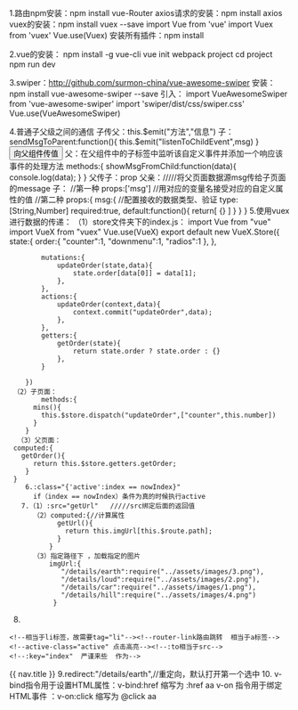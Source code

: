 1.路由npm安装：npm  install vue-Router
axios请求的安装：npm install axios
vuex的安装：npm install vuex --save
        import Vue from 'vue'
	import Vuex from 'vuex'
	Vue.use(Vuex)
安装所有插件：npm  install

2.vue的安装：
npm install -g vue-cli
vue init webpack project
cd project
npm run dev

3.swiper：http://github.com/surmon-china/vue-awesome-swiper
安装：npm install vue-awesome-swiper --save
引入：
import VueAwesomeSwiper from 'vue-awesome-swiper'
import 'swiper/dist/css/swiper.css'
Vue.use(VueAwesomeSwiper)

4.普通子父级之间的通信
子传父：this.$emit("方法","信息")
   子： sendMsgToParent:function(){
       this.$emit("listenToChildEvent",msg)
    }
    <button v-on:click="sendMsgToParent">向父组件传值</button>
    父：在父组件中的子标签中监听该自定义事件并添加一个响应该事件的处理方法
       <child  v-on:listenToChildEvent="showMsgFronChild"/>
       methods:{
          showMsgFromChild:function(data){
             console.log(data);
          }
       }
 父传子：prop
    父亲：<child v-bind:msg="message"></child>/////将父页面数据源msg传给子页面的message
    子：
         //第一种
          props:['msg']   //用对应的变量名接受对应的自定义属性的值
          //第二种
           props:{
                 msg:{
                     //配置接收的数据类型、验证
                     type:[String,Number]
                     required:true,
                     default:function(){
                        return[
                          {}
                        ]
                     }
                  }
             }
     5.使用vuex进行数据的传递：
      （1）store文件夹下的index.js：
     	        import Vue from "vue"
		import VueX from "vuex"
		Vue.use(VueX)
		export default new VueX.Store({
			state:{
				order:{
					"counter":1,
					"downmenu":1,
					"radios":1
				},
			},

			mutations:{
				updateOrder(state,data){
					state.order[data[0]] = data[1];
				},
			},
			actions:{
				updateOrder(context,data){
					context.commit("updateOrder",data);
				},
			},
			getters:{
				getOrder(state){
					return state.order ? state.order : {}
				},
			}

		})
     （2）子页面：
          	methods:{
		  mins(){
		    this.$store.dispatch("updateOrder",["counter",this.number])
		  }
		}
      （3）父页面：
	 computed:{
	   getOrder(){
	      return this.$store.getters.getOrder;
	    }
	 }
        6.:class="{'active':index == nowIndex}"
          if（index == nowIndex）条件为真的时候执行active
       7.（1）:src="getUrl"   /////src绑定后面的返回值
          （2）computed:{//计算属性
                getUrl(){
                  return this.imgUrl[this.$route.path];
                }
              }
          （3）指定路径下 ，加载指定的图片
              imgUrl:{
                 "/details/earth":require("../assets/images/3.png"),
                 "/details/loud":require("../assets/images/2.png"),
                 "/details/car":require("../assets/images/1.png"),
                 "/details/hill":require("../assets/images/4.png")
               }
   8. <ul>
	<!--相当于li标签，故需要tag="li"--><!--router-link路由跳转  相当于a标签-->
	<!--active-class="active" 点击高亮--><!--:to相当于src-->
	<!--:key="index"  严谨来些  作为-->
   <router-link active-class="active" :to="{path:'/details/'+nav.tag}" :key="index" tag="li" v-for="(nav,index) in detailsNav">
      {{ nav.title }}</router-link>
				</ul>
     9.redirect:"/details/earth",//重定向，默认打开第一个选中
      10. v-bind指令用于设置HTML属性：v-bind:href  缩写为 :href
         <a :href="{{url}}">aa</a>
	 v-on 指令用于绑定HTML事件 ：v-on:click 缩写为 @click
	 <a @click="get()">aa</a>
	 
         

